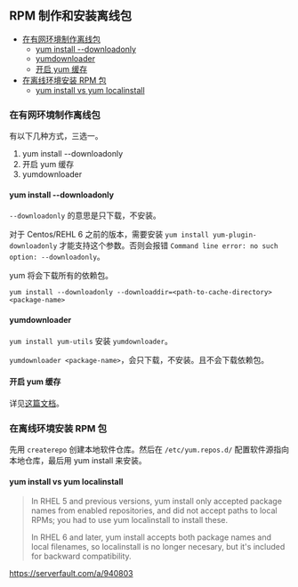 ## RPM 制作和安装离线包

<!-- MarkdownTOC GFM -->

- [在有网环境制作离线包](#在有网环境制作离线包)
    - [yum install --downloadonly](#yum-install---downloadonly)
    - [yumdownloader](#yumdownloader)
    - [开启 yum 缓存](#开启-yum-缓存)
- [在离线环境安装 RPM 包](#在离线环境安装-rpm-包)
    - [yum install vs yum localinstall](#yum-install-vs-yum-localinstall)

<!-- /MarkdownTOC -->

### 在有网环境制作离线包

有以下几种方式，三选一。

1. yum install --downloadonly
2. 开启 yum 缓存
3. yumdownloader

#### yum install --downloadonly

`--downloadonly` 的意思是只下载，不安装。

对于 Centos/REHL 6 之前的版本，需要安装 `yum install yum-plugin-downloadonly` 才能支持这个参数。否则会报错 `Command line error: no such option: --downloadonly`。

yum 将会下载所有的依赖包。

`yum install --downloadonly --downloaddir=<path-to-cache-directory> <package-name>`

#### yumdownloader

`yum install yum-utils` 安装 `yumdownloader`。

`yumdownloader <package-name>`，会只下载，不安装。且不会下载依赖包。

#### 开启 yum 缓存

详见[这篇文档](./yun.md#yum-缓存)。

### 在离线环境安装 RPM 包

先用 `createrepo` 创建本地软件仓库。然后在 `/etc/yum.repos.d/` 配置软件源指向本地仓库，最后用 yum install 来安装。

#### yum install vs yum localinstall

> In RHEL 5 and previous versions, yum install only accepted package names from enabled repositories, and did not accept paths to local RPMs; you had to use yum localinstall to install these.
>
> In RHEL 6 and later, yum install accepts both package names and local filenames, so localinstall is no longer necesary, but it's included for backward compatibility.

https://serverfault.com/a/940803
